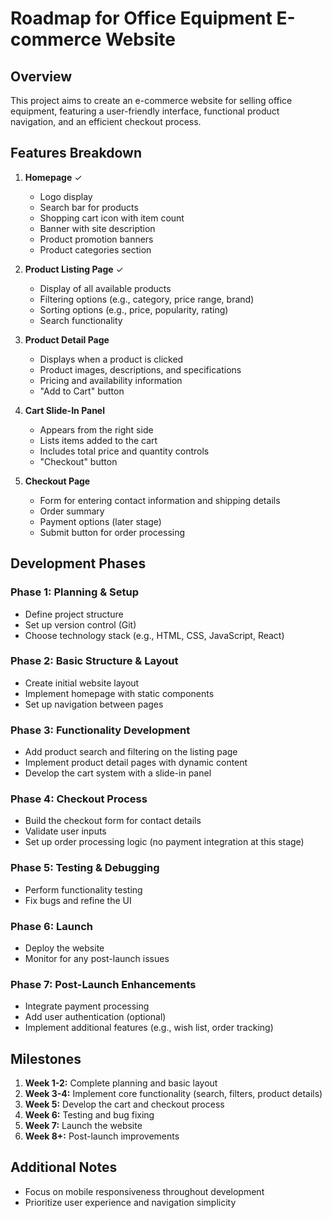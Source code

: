 # Roadmap for Office Equipment E-commerce Website

## Overview
This project aims to create an e-commerce website for selling office equipment, featuring a user-friendly interface, functional product navigation, and an efficient checkout process.

## Features Breakdown
1. **Homepage** ✓
   - Logo display
   - Search bar for products
   - Shopping cart icon with item count
   - Banner with site description
   - Product promotion banners
   - Product categories section

2. **Product Listing Page** ✓
   - Display of all available products
   - Filtering options (e.g., category, price range, brand)
   - Sorting options (e.g., price, popularity, rating)
   - Search functionality

3. **Product Detail Page**
   - Displays when a product is clicked
   - Product images, descriptions, and specifications
   - Pricing and availability information
   - "Add to Cart" button

4. **Cart Slide-In Panel**
   - Appears from the right side
   - Lists items added to the cart
   - Includes total price and quantity controls
   - "Checkout" button

5. **Checkout Page**
   - Form for entering contact information and shipping details
   - Order summary
   - Payment options (later stage)
   - Submit button for order processing

## Development Phases
### Phase 1: Planning & Setup
- Define project structure
- Set up version control (Git)
- Choose technology stack (e.g., HTML, CSS, JavaScript, React)

### Phase 2: Basic Structure & Layout
- Create initial website layout
- Implement homepage with static components
- Set up navigation between pages

### Phase 3: Functionality Development
- Add product search and filtering on the listing page
- Implement product detail pages with dynamic content
- Develop the cart system with a slide-in panel

### Phase 4: Checkout Process
- Build the checkout form for contact details
- Validate user inputs
- Set up order processing logic (no payment integration at this stage)

### Phase 5: Testing & Debugging
- Perform functionality testing
- Fix bugs and refine the UI

### Phase 6: Launch
- Deploy the website
- Monitor for any post-launch issues

### Phase 7: Post-Launch Enhancements
- Integrate payment processing
- Add user authentication (optional)
- Implement additional features (e.g., wish list, order tracking)

## Milestones
1. **Week 1-2:** Complete planning and basic layout
2. **Week 3-4:** Implement core functionality (search, filters, product details)
3. **Week 5:** Develop the cart and checkout process
4. **Week 6:** Testing and bug fixing
5. **Week 7:** Launch the website
6. **Week 8+:** Post-launch improvements

## Additional Notes
- Focus on mobile responsiveness throughout development
- Prioritize user experience and navigation simplicity